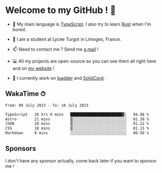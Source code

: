 # Welcome to my GitHub ! 🌃

- 🔭 My main language is [TypeScript](https://www.typescriptlang.org/). I also try to learn [Rust](https://www.rust-lang.org/) when I'm bored. 

- 🌱 I am a student at Lycée Turgot in Limoges, France.

- 📫 Need to contact me ? Send me <a href="mailto:mikkel@milescode.dev">a mail</a> !

- 💻 All my projects are open-source so you can see them all right here and on <a href="https://www.vexcited.ml">my website</a> !

- 👀 I currently work on [lpadder](https://github.com/Vexcited/lpadder) and [SolidCord](https://github.com/Vexcited/SolidCord).

## WakaTime ⏱

<!--START_SECTION:waka-->

```txt
From: 09 July 2023 - To: 16 July 2023

TypeScript   26 hrs 6 mins   ███████████████████████▓░   94.98 %
Astro        21 mins         ▒░░░░░░░░░░░░░░░░░░░░░░░░   01.30 %
JSON         20 mins         ▒░░░░░░░░░░░░░░░░░░░░░░░░   01.22 %
CSS          18 mins         ▒░░░░░░░░░░░░░░░░░░░░░░░░   01.15 %
Markdown     8 mins          ░░░░░░░░░░░░░░░░░░░░░░░░░   00.50 %
```

<!--END_SECTION:waka-->

## Sponsors

I don't have any sponsor actually, come back later if you want to sponsor me !

